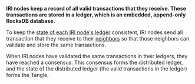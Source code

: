 **IRI nodes keep a record of all valid transactions that they receive. These transactions are stored in a ledger, which is an embedded, append-only RocksDB database.**

To keep the [state of each IRI node's ledger](references/data-in-the-ledger.md) consistent, IRI nodes send all transaction that they receive to their [neighbors](concepts/neighbor-iri-node.md) so that those neighbors can validate and store the same transactions.

When IRI nodes have validated the same transactions in their ledgers, they have reached a consensus. This consensus forms the distributed ledger, and the state of the distributed ledger (the valid transactions in the ledger) forms the Tangle.
